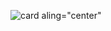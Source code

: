 
![card aling="center"](https://github.com/user-attachments/assets/aacd5e8a-18a7-45bc-b74f-aff27bb51fe6)



